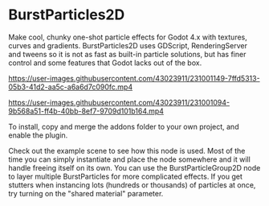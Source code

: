 # BurstParticles2D

Make cool, chunky one-shot particle effects for Godot 4.x with textures, curves and gradients. BurstParticles2D uses GDScript, RenderingServer and tweens so it is not as fast as built-in particle solutions, but has finer control and some features that Godot lacks out of the box.

https://user-images.githubusercontent.com/43023911/231001149-7ffd5313-05b3-41d2-aa5c-a6a6d7c090fc.mp4

https://user-images.githubusercontent.com/43023911/231001094-9b568a51-ff4b-40bb-8ef7-9709d101b164.mp4

To install, copy and merge the addons folder to your own project, and enable the plugin.

Check out the example scene to see how this node is used. Most of the time you can simply instantiate and place the node somewhere and it will handle freeing itself on its own. You can use the BurstParticleGroup2D node to layer multiple BurstParticles for more complicated effects. If you get stutters when instancing lots (hundreds or thousands) of particles at once, try turning on the "shared material" parameter.
